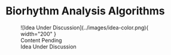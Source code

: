 # Biorhythm Analysis Algorithms

<figure markdown="span">
    ![Idea Under Discussion](../images/idea-color.png){ width="200" } 
    <figcaption>Content Pending<br>Idea Under Discussion</figcaption>
</figure>